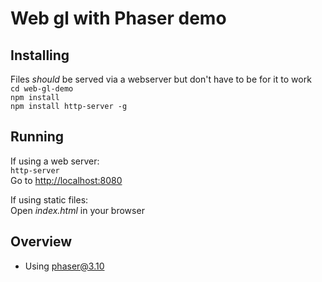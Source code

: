 # Web gl with Phaser demo

## Installing

Files _should_ be served via a webserver but don't have to be for it to work  
 `cd web-gl-demo`  
`npm install`  
`npm install http-server -g`

## Running

If using a web server:  
`http-server`  
Go to [http://localhost:8080](http://localhost:8080)

If using static files:  
Open _index.html_ in your browser

## Overview

- Using [phaser@3.10](https://phaser.io/download) 
